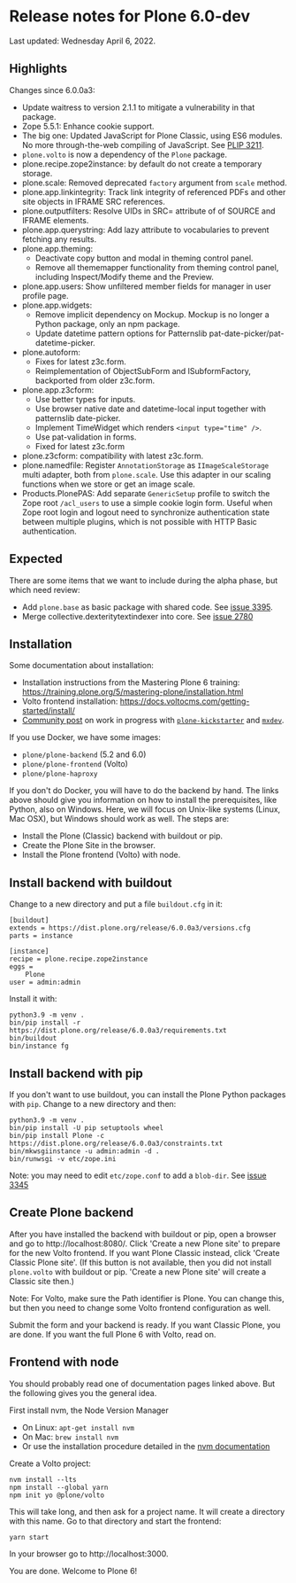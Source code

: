 # Release notes for Plone 6.0-dev

Last updated: Wednesday April 6, 2022.


## Highlights

Changes since 6.0.0a3:

- Update waitress to version 2.1.1 to mitigate a vulnerability in that package.
- Zope 5.5.1: Enhance cookie support.
- The big one: Updated JavaScript for Plone Classic, using ES6 modules.  No more through-the-web compiling of JavaScript. See [PLIP 3211](https://github.com/plone/Products.CMFPlone/issues/3211).
- `plone.volto` is now a dependency of the `Plone` package.
- plone.recipe.zope2instance: by default do not create a temporary storage.
- plone.scale: Removed deprecated `factory` argument from `scale` method.
- plone.app.linkintegrity: Track link integrity of referenced PDFs and other site objects in IFRAME SRC references.
- plone.outputfilters: Resolve UIDs in SRC= attribute of of SOURCE and IFRAME elements.
- plone.app.querystring: Add lazy attribute to vocabularies to prevent fetching any results.
- plone.app.theming:
  - Deactivate copy button and modal in theming control panel.
  - Remove all thememapper functionality from theming control panel, including Inspect/Modify theme and the Preview.
- plone.app.users: Show unfiltered member fields for manager in user profile page.
- plone.app.widgets:
  - Remove implicit dependency on Mockup.  Mockup is no longer a Python package, only an npm package.
  - Update datetime pattern options for Patternslib pat-date-picker/pat-datetime-picker.
- plone.autoform:
  - Fixes for latest z3c.form.
  - Reimplementation of ObjectSubForm and ISubformFactory, backported from older z3c.form.
- plone.app.z3cform:
  - Use better types for inputs.
  - Use browser native date and datetime-local input together with patternslib date-picker.
  - Implement TimeWidget which renders `<input type="time" />`.
  - Use pat-validation in forms.
  - Fixed for latest z3c.form
- plone.z3cform: compatibility with latest z3c.form.
- plone.namedfile: Register `AnnotationStorage` as `IImageScaleStorage` multi adapter, both from ``plone.scale``.  Use this adapter in our scaling functions when we store or get an image scale.
- Products.PlonePAS: Add separate `GenericSetup` profile to switch the Zope root `/acl_users` to use a simple cookie login form.  Useful when Zope root login and logout need to synchronize authentication state between multiple plugins, which is not possible with HTTP Basic authentication.


## Expected

There are some items that we want to include during the alpha phase, but which need review:

- Add `plone.base` as basic package with shared code.  See [issue 3395](https://github.com/plone/Products.CMFPlone/issues/3395).
- Merge collective.dexteritytextindexer into core.  See [issue 2780](https://github.com/plone/Products.CMFPlone/issues/2780)


## Installation

Some documentation about installation:

- Installation instructions from the Mastering Plone 6 training:
  https://training.plone.org/5/mastering-plone/installation.html
- Volto frontend installation:
  https://docs.voltocms.com/getting-started/install/
- [Community post](https://community.plone.org/t/our-pip-based-development-workflow-for-plone/14562) on work in progress with [`plone-kickstarter`](https://github.com/bluedynamics/plone-kickstarter) and [`mxdev`](https://github.com/bluedynamics/mxdev).

If you use Docker, we have some images:

- `plone/plone-backend` (5.2 and 6.0)
- `plone/plone-frontend` (Volto)
- `plone/plone-haproxy`

If you don't do Docker, you will have to do the backend by hand.
The links above should give you information on how to install the prerequisites, like Python, also on Windows.
Here, we will focus on Unix-like systems (Linux, Mac OSX), but Windows should work as well.
The steps are:

* Install the Plone (Classic) backend with buildout or pip.
* Create the Plone Site in the browser.
* Install the Plone frontend (Volto) with node.


## Install backend with buildout

Change to a new directory and put a file `buildout.cfg` in it:

```
[buildout]
extends = https://dist.plone.org/release/6.0.0a3/versions.cfg
parts = instance

[instance]
recipe = plone.recipe.zope2instance
eggs =
    Plone
user = admin:admin
```

Install it with:

```
python3.9 -m venv .
bin/pip install -r https://dist.plone.org/release/6.0.0a3/requirements.txt
bin/buildout
bin/instance fg
```


## Install backend with pip

If you don't want to use buildout, you can install the Plone Python packages with `pip`.
Change to a new directory and then:

```
python3.9 -m venv .
bin/pip install -U pip setuptools wheel
bin/pip install Plone -c https://dist.plone.org/release/6.0.0a3/constraints.txt
bin/mkwsgiinstance -u admin:admin -d .
bin/runwsgi -v etc/zope.ini
```

Note: you may need to edit `etc/zope.conf` to add a `blob-dir`.
See [issue 3345](https://github.com/plone/Products.CMFPlone/issues/3345#issuecomment-953700024)


## Create Plone backend

After you have installed the backend with buildout or pip, open a browser and go to http://localhost:8080/.
Click 'Create a new Plone site' to prepare for the new Volto frontend.
If you want Plone Classic instead, click 'Create Classic Plone site'.
(If this button is not available, then you did not install `plone.volto` with buildout or pip. 'Create a new Plone site' will create a Classic site then.)

Note: For Volto, make sure the Path identifier is Plone.  You can change this, but then you need to change some Volto frontend configuration as well.

Submit the form and your backend is ready.
If you want Classic Plone, you are done.
If you want the full Plone 6 with Volto, read on.


## Frontend with node

You should probably read one of documentation pages linked above.
But the following gives you the general idea.

First install nvm, the Node Version Manager

* On Linux: `apt-get install nvm`
* On Mac: `brew install nvm`
* Or use the installation procedure detailed in the [nvm documentation](https://github.com/nvm-sh/nvm)

Create a Volto project:

```
nvm install --lts
npm install --global yarn
npm init yo @plone/volto
```

This will take long, and then ask for a project name.
It will create a directory with this name.
Go to that directory and start the frontend:

```
yarn start
```

In your browser go to http://localhost:3000.

You are done.  Welcome to Plone 6!
